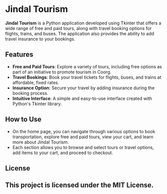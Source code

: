 # Jindal Tourism

**Jindal Tourism** is a Python application developed using Tkinter that offers a wide range of free and paid tours, along with travel booking options for flights, trains, and buses. The application also provides the ability to add travel insurance to your bookings.

## Features

- **Free and Paid Tours**: Explore a variety of tours, including free options as part of an initiative to promote tourism in Coorg.
- **Travel Bookings**: Book your travel tickets for flights, buses, and trains at affordable, fixed rates.
- **Insurance Option**: Secure your travel by adding insurance during the booking process.
- **Intuitive Interface**: A simple and easy-to-use interface created with Python's Tkinter library.

## How to Use

- On the home page, you can navigate through various options to book transportation, explore free and paid tours, view your cart, and learn more about Jindal Tourism.
- Each section allows you to browse and select tours or travel options, add items to your cart, and proceed to checkout.

## License

This project is licensed under the MIT License.
---

